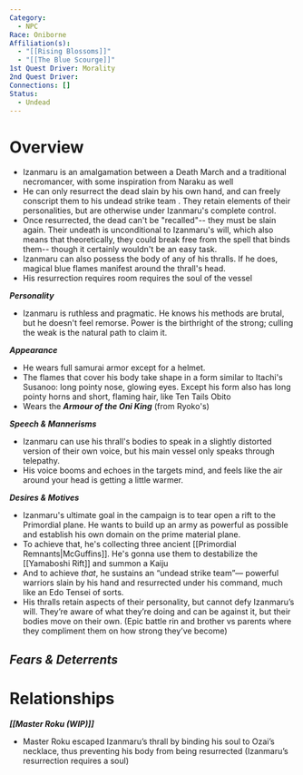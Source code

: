 ```yaml
---
Category:
  - NPC
Race: Oniborne
Affiliation(s):
  - "[[Rising Blossoms]]"
  - "[[The Blue Scourge]]"
1st Quest Driver: Morality
2nd Quest Driver: 
Connections: []
Status:
  - Undead
---
```


# Overview

- Izanmaru is an amalgamation between a Death March and a traditional necromancer, with some inspiration from Naraku as well
- He can only resurrect the dead slain by his own hand, and can freely conscript them to his undead strike team . They retain elements of their personalities, but are otherwise under Izanmaru's complete control.
- Once resurrected, the dead can't be "recalled"-- they must be slain again. Their undeath is unconditional to Izanmaru's will, which also means that theoretically, they could break free from the spell that binds them-- though it certainly wouldn't be an easy task.
- Izanmaru can also possess the body of any of his thralls. If he does, magical blue flames manifest around the thrall's head.
- His resurrection requires room requires the soul of the vessel

***Personality*** 
- Izanmaru is ruthless and pragmatic. He knows his methods are brutal, but he doesn't feel remorse. Power is the birthright of the strong; culling the weak is the natural path to claim it.

***Appearance***
- He wears full samurai armor except for a helmet.
- The flames that cover his body take shape in a form similar to Itachi's Susanoo: long pointy nose, glowing eyes. Except his form also has long pointy horns and short, flaming hair, like Ten Tails Obito
- Wears the ***Armour of the Oni King*** (from Ryoko's)

***Speech & Mannerisms***
- Izanmaru can use his thrall's bodies to speak in a slightly distorted version of their own voice, but his main vessel only speaks through telepathy.
- His voice booms and echoes in the targets mind, and feels like the air around your head is getting a little warmer.

***Desires & Motives***
- Izanmaru's ultimate goal in the campaign is to tear open a rift to the Primordial plane. He wants to build up an army as powerful as possible and establish his own domain on the prime material plane.
- To achieve that, he's collecting three ancient [[Primordial Remnants|McGuffins]]. He's gonna use them to destabilize the [[Yamaboshi Rift]] and summon a Kaiju
- And to achieve *that*, he sustains an “undead strike team”— powerful warriors slain by his hand and resurrected under his command, much like an Edo Tensei of sorts.
- His thralls retain aspects of their personality, but cannot defy Izanmaru’s will. They’re aware of what they’re doing and can be against it, but their bodies move on their own. (Epic battle rin and brother vs parents where they compliment them on how strong they’ve become)

***Fears & Deterrents***
- 

# Relationships

***[[Master Roku (WIP)]]***
- Master Roku escaped Izanmaru’s thrall by binding his soul to Ozai’s necklace, thus preventing his body from being resurrected (Izanmaru’s resurrection requires a soul)

